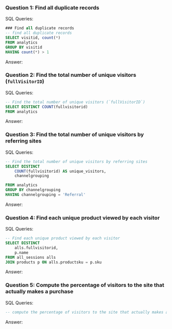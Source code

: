 ### Question 1: Find all duplicate records

SQL Queries:
```SQL
### Find all duplicate records
-- find all duplicate records
SELECT visitid, count(*)
FROM analytics
GROUP BY visitid
HAVING count(*) > 1
```

Answer: 

### Question 2: Find the total number of unique visitors (`fullVisitorID`)

SQL Queries:
```sql
-- Find the total number of unique visitors (`fullVisitorID`)
SELECT DISTINCT COUNT(fullvisitorid)
FROM analytics
```

Answer:

### Question 3: Find the total number of unique visitors by referring sites

SQL Queries:
```sql
-- Find the total number of unique visitors by referring sites
SELECT DISTINCT 
	COUNT(fullvisitorid) AS unique_visitors,
	channelgrouping

FROM analytics
GROUP BY channelgrouping
HAVING channelgrouping = 'Referral'
```

Answer:

### Question 4: Find each unique product viewed by each visitor

SQL Queries: 
```sql
-- Find each unique product viewed by each visitor
SELECT DISTINCT 
	alls.fullvisitorid,
	p.name
FROM all_sessions alls
JOIN products p ON alls.productsku = p.sku
```

Answer:

### Question 5: Compute the percentage of visitors to the site that actually makes a purchase

SQL Queries:
```sql
-- compute the percentage of visitors to the site that actually makes a purchase
```
Answer:
